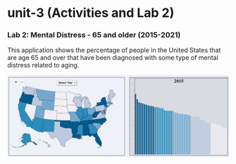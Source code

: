 # unit-3 (Activities and Lab 2)
### Lab 2: Mental Distress - 65 and older (2015-2021)

This application shows the percentage of people in the United States that are age 65 and over that have been diagnosed with some type of mental distress related to aging.

![image](img/Lab2_Preview.png)